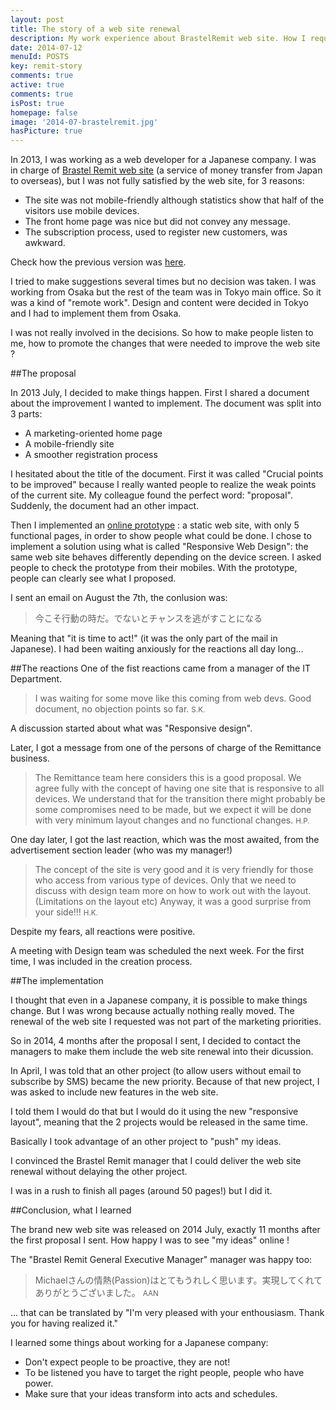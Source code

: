 ```yaml
---
layout: post
title: The story of a web site renewal
description: My work experience about BrastelRemit web site. How I requested the changes that were needed to improve the web site efficiency. 
date: 2014-07-12
menuId: POSTS
key: remit-story
comments: true
active: true
comments: true
isPost: true
homepage: false
image: '2014-07-brastelremit.jpg'
hasPicture: true
---
```


In 2013, I was working as a web developer for a Japanese company.
I was in charge of [Brastel Remit web site](http://brastelremit.jp) (a service of money transfer from Japan to overseas), but I was not fully satisfied by the web site, for 3 reasons:

* The site was not mobile-friendly although statistics show that half of the visitors use mobile devices.
* The front home page was nice but did not convey any message.
* The subscription process, used to register new customers, was awkward.

Check how the previous version was [here](http://michaelrambeau.com/it/projects/brastelremit-v1/).

I tried to make suggestions several times but no decision was taken.
I was working from Osaka but the rest of the team was in Tokyo main office.
So it was a kind of "remote work".
Design and content were decided in Tokyo and I had to implement them from Osaka.  

I was not really involved in the decisions.
So how to make people listen to me, how to promote the changes that were needed to improve the web site ?



##The proposal

In 2013 July, I decided to make things happen.
First I shared a document about the improvement I wanted to implement.
The document was split into 3 parts:

* A marketing-oriented home page
* A mobile-friendly site
* A smoother registration process

I hesitated about the title of the document.
First it was called "Crucial points to be improved" because I really wanted people to realize the weak points of the current site.
My colleague found the perfect word: "proposal".
Suddenly, the document had an other impact.

Then I implemented an [online prototype](http://michaelrambeau.com/it/projects/brastelremit/) : a static web site, with only 5 functional pages, in order to show people what could be done.
I chose to implement a solution using what is called "Responsive Web Design": the same web site behaves differently depending on the device screen.
I asked people to check the prototype from their mobiles.
With the prototype, people can clearly see what I proposed.

I sent an email on August the 7th, the conlusion was:

> 今こそ行動の時だ。でないとチャンスを逃がすことになる

Meaning that "it is time to act!" (it was the only part of the mail in Japanese).
I had been waiting anxiously for the reactions all day long...

##The reactions
One of the fist reactions came from a manager of the IT Department.
>I was waiting for some move like this coming from web devs.
Good document, no objection points so far.
<small>S.K.</small>

A discussion started about what was "Responsive design".

Later, I got a message from one of the persons of charge of the Remittance business.

> The Remittance team here considers this is a good proposal.
We agree fully with the concept of having one site that is responsive to all devices.
We understand that for the transition there might probably be some compromises need to be made, 
but we expect it will be done with very minimum layout changes and no functional changes.
<small>H.P.</small>

One day later, I got the last reaction, which was the most awaited, from the advertisement section leader (who was my manager!)

> The concept of the site is very good and it is very friendly for  those who access from various type of devices.
Only that we need to discuss  with design team more on how to work out with the layout. (Limitations on the layout etc)
Anyway, it was a good surprise from your side!!!
 <small>H.K.</small>


Despite my fears, all reactions were positive.

A meeting with Design team was scheduled the next week.
For the first time, I was included in the creation process.



##The implementation

I thought that even in a Japanese company, it is possible to make things change.
But I was wrong because actually nothing really moved.
The renewal of the web site I requested was not part of the marketing priorities.

So in 2014, 4 months after the proposal I sent, I decided to contact the managers to make them include the web site renewal into their dicussion.

In April, I was told that an other project (to allow users without email to subscribe by SMS) became the new priority.
Because of that new project, I was asked to include new features in the web site.

I told them I would do that but I would do it using the new "responsive layout", meaning that the 2 projects would be released in the same time.

Basically I took advantage of an other project to "push" my ideas.

I convinced the Brastel Remit manager that I could deliver the web site renewal without delaying the other project.

I was in a rush to finish all pages (around 50 pages!) but I did it.



##Conclusion, what I learned

The brand new web site was released on 2014 July, exactly 11 months after the first proposal I sent.
How happy I was to see "my ideas" online !

The "Brastel Remit General Executive Manager" manager was happy too:

> Michaelさんの情熱(Passion)はとてもうれしく思います。実現してくれてありがとうございました。
 <small>AAN</small>

... that can be translated by "I'm very pleased with your enthousiasm. Thank you for having realized it."


I learned some things about working for a Japanese company:

* Don't expect people to be proactive, they are not!
* To be listened you have to target the right people, people who have power.
* Make sure that your ideas transform into acts and schedules.

